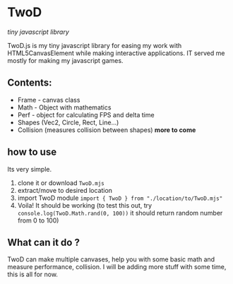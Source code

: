 # TwoD
*tiny javascript library*

TwoD.js is my tiny javascript library for easing my work with HTML5CanvasElement while making interactive applications. IT served me mostly for making my javascript games.

## Contents: 

* Frame - canvas class
* Math - Object with mathematics 
* Perf - object for calculating FPS and delta time
* Shapes (Vec2, Circle, Rect, Line...)
* Collision (measures collision between shapes)
**more to come** 

## how to use
Its very simple.

1. clone it or download `TwoD.mjs`
2. extract/move to desired location
3. import TwoD module `import { TwoD } from "./location/to/TwoD.mjs"` 
4. Voila! It should be working (to test this out, try `console.log(TwoD.Math.rand(0, 100))` it should return random number from 0 to 100)

## What can it do ? 

TwoD can make multiple canvases, help you with some basic math and measure performance, collision. I will be adding more stuff with some time, this is all for now.
